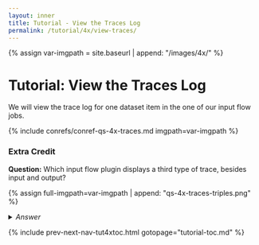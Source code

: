 ```yaml
---
layout: inner
title: Tutorial - View the Traces Log
permalink: /tutorial/4x/view-traces/
---
```


{% assign var-imgpath = site.baseurl | append: "/images/4x/" %}


# Tutorial: View the Traces Log

We will view the trace log for one dataset item in the one of our input flow jobs.

{% include conrefs/conref-qs-4x-traces.md imgpath=var-imgpath %}


### Extra Credit

**Question:** Which input flow plugin displays a third type of trace, besides input and output?

  {% assign full-imgpath=var-imgpath | append: "qs-4x-traces-triples.png" %}
  <details><summary><i>Answer</i></summary>
    The triples plugin.<br/>
    <img src="{{ full-imgpath }}" class="img-50"/>
  </details>


{% include prev-next-nav-tut4xtoc.html gotopage="tutorial-toc.md" %}
